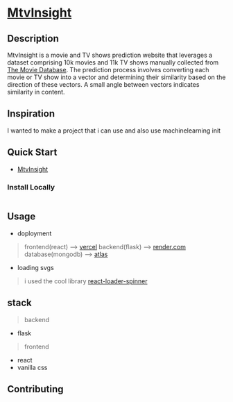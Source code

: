 # [MtvInsight]()  

## Description
MtvInsight is a movie and TV shows prediction website that leverages a dataset comprising 10k movies and 11k TV shows manually collected from [The Movie Database](https://developer.themoviedb.org/docs/getting-started). The prediction process involves converting each movie or TV show into a vector and determining their similarity based on the direction of these vectors. A small angle between vectors indicates similarity in content.

## Inspiration
I wanted to make a project that i can use and also use machinelearning init

## Quick Start
- [MtvInsight]() 

### Install Locally
```python

```

## Usage
- doployment 
>   frontend(react)   --> [vercel](https://vercel.com/)
>   backend(flask)    --> [render.com](https://render.com/)
>   database(mongodb) --> [atlas](https://www.mongodb.com/atlas/database)

- loading svgs
>   i used the cool library [react-loader-spinner](https://www.npmjs.com/package/react-loader-spinner)


## stack 
> backend
- flask
> frontend
- react
- vanilla css

## Contributing
